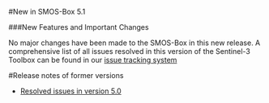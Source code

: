 #New in SMOS-Box 5.1

###New Features and Important Changes

No major changes have been made to the SMOS-Box in this new release.
A comprehensive list of all issues resolved in this version of the Sentinel-3 Toolbox can be found in our 
[issue tracking system](https://senbox.atlassian.net/projects/SMOSTBX/versions/11302)

#Release notes of former versions

* [Resolved issues in version 5.0](https://senbox.atlassian.net/projects/SMOSTBX/versions/11300)

